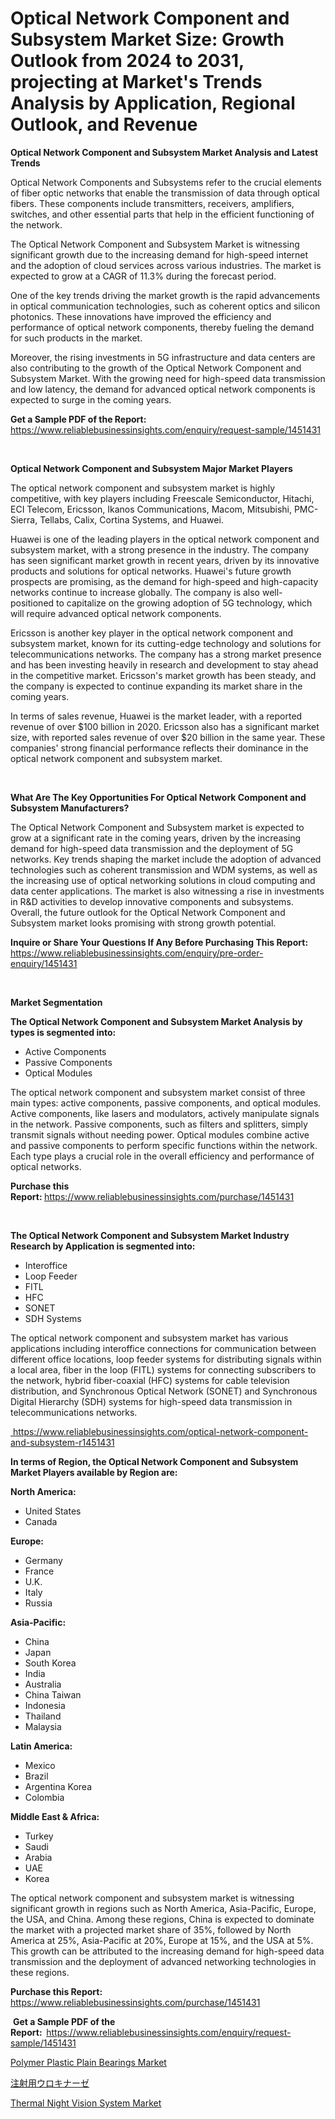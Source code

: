 <p><h1>Optical Network Component and Subsystem Market Size: Growth Outlook from 2024 to 2031, projecting at Market's Trends Analysis by Application, Regional Outlook, and Revenue</h1></p><p><strong>Optical Network Component and Subsystem Market Analysis and Latest Trends</strong></p>
<p><p>Optical Network Components and Subsystems refer to the crucial elements of fiber optic networks that enable the transmission of data through optical fibers. These components include transmitters, receivers, amplifiers, switches, and other essential parts that help in the efficient functioning of the network.</p><p>The Optical Network Component and Subsystem Market is witnessing significant growth due to the increasing demand for high-speed internet and the adoption of cloud services across various industries. The market is expected to grow at a CAGR of 11.3% during the forecast period.</p><p>One of the key trends driving the market growth is the rapid advancements in optical communication technologies, such as coherent optics and silicon photonics. These innovations have improved the efficiency and performance of optical network components, thereby fueling the demand for such products in the market.</p><p>Moreover, the rising investments in 5G infrastructure and data centers are also contributing to the growth of the Optical Network Component and Subsystem Market. With the growing need for high-speed data transmission and low latency, the demand for advanced optical network components is expected to surge in the coming years.</p></p>
<p><strong>Get a Sample PDF of the Report:&nbsp;</strong> <a href="https://www.reliablebusinessinsights.com/enquiry/request-sample/1451431">https://www.reliablebusinessinsights.com/enquiry/request-sample/1451431</a></p>
<p>&nbsp;</p>
<p><strong>Optical Network Component and Subsystem Major Market Players</strong></p>
<p><p>The optical network component and subsystem market is highly competitive, with key players including Freescale Semiconductor, Hitachi, ECI Telecom, Ericsson, Ikanos Communications, Macom, Mitsubishi, PMC-Sierra, Tellabs, Calix, Cortina Systems, and Huawei.</p><p>Huawei is one of the leading players in the optical network component and subsystem market, with a strong presence in the industry. The company has seen significant market growth in recent years, driven by its innovative products and solutions for optical networks. Huawei's future growth prospects are promising, as the demand for high-speed and high-capacity networks continue to increase globally. The company is also well-positioned to capitalize on the growing adoption of 5G technology, which will require advanced optical network components.</p><p>Ericsson is another key player in the optical network component and subsystem market, known for its cutting-edge technology and solutions for telecommunications networks. The company has a strong market presence and has been investing heavily in research and development to stay ahead in the competitive market. Ericsson's market growth has been steady, and the company is expected to continue expanding its market share in the coming years.</p><p>In terms of sales revenue, Huawei is the market leader, with a reported revenue of over $100 billion in 2020. Ericsson also has a significant market size, with reported sales revenue of over $20 billion in the same year. These companies' strong financial performance reflects their dominance in the optical network component and subsystem market.</p></p>
<p>&nbsp;</p>
<p><strong>What Are The Key Opportunities For Optical Network Component and Subsystem Manufacturers?</strong></p>
<p><p>The Optical Network Component and Subsystem market is expected to grow at a significant rate in the coming years, driven by the increasing demand for high-speed data transmission and the deployment of 5G networks. Key trends shaping the market include the adoption of advanced technologies such as coherent transmission and WDM systems, as well as the increasing use of optical networking solutions in cloud computing and data center applications. The market is also witnessing a rise in investments in R&D activities to develop innovative components and subsystems. Overall, the future outlook for the Optical Network Component and Subsystem market looks promising with strong growth potential.</p></p>
<p><strong>Inquire or Share Your Questions If Any Before Purchasing This Report:</strong> <a href="https://www.reliablebusinessinsights.com/enquiry/pre-order-enquiry/1451431">https://www.reliablebusinessinsights.com/enquiry/pre-order-enquiry/1451431</a></p>
<p>&nbsp;</p>
<p><strong>Market Segmentation</strong></p>
<p><strong>The Optical Network Component and Subsystem Market Analysis by types is segmented into:</strong></p>
<p><ul><li>Active Components</li><li>Passive Components</li><li>Optical Modules</li></ul></p>
<p><p>The optical network component and subsystem market consist of three main types: active components, passive components, and optical modules. Active components, like lasers and modulators, actively manipulate signals in the network. Passive components, such as filters and splitters, simply transmit signals without needing power. Optical modules combine active and passive components to perform specific functions within the network. Each type plays a crucial role in the overall efficiency and performance of optical networks.</p></p>
<p><strong>Purchase this Report:&nbsp;</strong><a href="https://www.reliablebusinessinsights.com/purchase/1451431">https://www.reliablebusinessinsights.com/purchase/1451431</a></p>
<p>&nbsp;</p>
<p><strong>The Optical Network Component and Subsystem Market Industry Research by Application is segmented into:</strong></p>
<p><ul><li>Interoffice</li><li>Loop Feeder</li><li>FITL</li><li>HFC</li><li>SONET</li><li>SDH Systems</li></ul></p>
<p><p>The optical network component and subsystem market has various applications including interoffice connections for communication between different office locations, loop feeder systems for distributing signals within a local area, fiber in the loop (FITL) systems for connecting subscribers to the network, hybrid fiber-coaxial (HFC) systems for cable television distribution, and Synchronous Optical Network (SONET) and Synchronous Digital Hierarchy (SDH) systems for high-speed data transmission in telecommunications networks.</p></p>
<p><a href="https://www.reliablebusinessinsights.com/optical-network-component-and-subsystem-r1451431">&nbsp;https://www.reliablebusinessinsights.com/optical-network-component-and-subsystem-r1451431</a></p>
<p><strong>In terms of Region, the Optical Network Component and Subsystem Market Players available by Region are:</strong></p>
<p>
    <p> <strong> North America: </strong>
        <ul>
            <li>United States</li>
            <li>Canada</li>
        </ul>
        </p> 
    <p> <strong> Europe: </strong>
        <ul>
            <li>Germany</li>
            <li>France</li>
            <li>U.K.</li>
            <li>Italy</li>
            <li>Russia</li>
        </ul>
        </p> 
    <p> <strong> Asia-Pacific: </strong>
        <ul>
            <li>China</li>
            <li>Japan</li>
            <li>South Korea</li>
            <li>India</li>
            <li>Australia</li>
            <li>China Taiwan</li>
            <li>Indonesia</li>
            <li>Thailand</li>
            <li>Malaysia</li>
        </ul>
        </p> 
    <p> <strong> Latin America: </strong>
        <ul>
            <li>Mexico</li>
            <li>Brazil</li>
            <li>Argentina Korea</li>
            <li>Colombia</li>
        </ul>
        </p> 
    <p> <strong> Middle East & Africa: </strong>
        <ul>
            <li>Turkey</li>
            <li>Saudi</li>
            <li>Arabia</li>
            <li>UAE</li>
            <li>Korea</li>
        </ul>
    </p>
    </p>
<p><p>The optical network component and subsystem market is witnessing significant growth in regions such as North America, Asia-Pacific, Europe, the USA, and China. Among these regions, China is expected to dominate the market with a projected market share of 35%, followed by North America at 25%, Asia-Pacific at 20%, Europe at 15%, and the USA at 5%. This growth can be attributed to the increasing demand for high-speed data transmission and the deployment of advanced networking technologies in these regions.</p></p>
<p><strong>Purchase this Report: </strong><a href="https://www.reliablebusinessinsights.com/purchase/1451431">https://www.reliablebusinessinsights.com/purchase/1451431</a></p>
<p>&nbsp;<strong>Get a Sample PDF of the Report:&nbsp;&nbsp;</strong><a href="https://www.reliablebusinessinsights.com/enquiry/request-sample/1451431">https://www.reliablebusinessinsights.com/enquiry/request-sample/1451431</a></p>
<p><strong></strong></p>
<p><p><a href="https://github.com/fiixsa/Market-Research-Report-List-3/blob/main/polymer-plastic-plain-bearings-market.md">Polymer Plastic Plain Bearings Market</a></p><p><a href="https://github.com/alyle7648/Market-Research-Report-List-1/blob/main/7353984137109.md">注射用ウロキナーゼ</a></p><p><a href="https://issuu.com/reportprime-2/docs/thermal-night-vision-system-market-size-2030.pptx">Thermal Night Vision System Market</a></p></p>